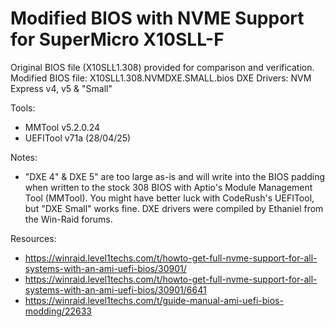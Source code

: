 # Modified BIOS with NVME Support for SuperMicro X10SLL-F

Original BIOS file (X10SLL1.308) provided for comparison and verification.
Modified BIOS file: X10SLL1.308.NVMDXE.SMALL.bios
DXE Drivers: NVM Express v4, v5 & "Small"

Tools:
- MMTool v5.2.0.24
- UEFITool v71a (28/04/25)

Notes:
- "DXE 4" & DXE 5" are too large as-is and will write into the BIOS padding when written to the stock 308 BIOS with Aptio's Module Management Tool (MMTool). You might have better luck with CodeRush's UEFITool, but "DXE Small" works fine. DXE drivers were compiled by Ethaniel from the Win-Raid forums.

Resources:
- https://winraid.level1techs.com/t/howto-get-full-nvme-support-for-all-systems-with-an-ami-uefi-bios/30901/
- https://winraid.level1techs.com/t/howto-get-full-nvme-support-for-all-systems-with-an-ami-uefi-bios/30901/6641
- https://winraid.level1techs.com/t/guide-manual-ami-uefi-bios-modding/22633
